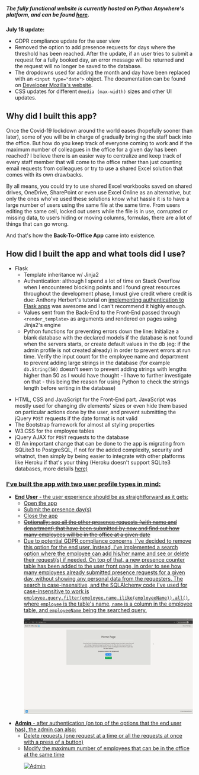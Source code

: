 ##### The fully functional website is currently hosted on Python Anywhere's platform, and can be found <a href="https://gabrieldan.pythonanywhere.com/" target="_blank">here</a>.
<b>July 18 update: </b>
* GDPR compliance update for the user view
* Removed the option to add presence requests for days where the threshold has been reached. After the update, if an user tries to submit a request for a fully booked day, an error message will be returned and the request will no longer be saved to the database.
* The dropdowns used for adding the month and day have been replaced with an ```<input type="date">``` object. The documentation can be found on <a href="https://developer.mozilla.org/en-US/docs/Web/HTML/Element/input/date">Developer Mozilla's website</a>.
* CSS updates for different ```@media (max-width)``` sizes and other UI updates. <p>
## Why did I built this app? 
  Once the Covid-19 lockdown around the world eases (hopefully sooner than later), some of you will be in charge of gradually bringing the staff back into the office. But how do you keep track of everyone coming to work and if the maximum number of colleagues in the office for a given day has been reached? I believe  there is an easier way to centralize and keep track of every staff member that will come to the office rather than just counting email requests from colleagues or try to use a shared Excel solution that comes with its own drawbacks. <p>
  By all means, you could try to use shared Excel workbooks saved on shared drives, OneDrive, SharePoint or even use Excel Online as an alternative, but only the ones who've used these solutions know what hassle it is to have a large number of users using the same file at the same time. From users editing the same cell, locked out users while the file is in use, corrupted or missing data, to users hiding or moving columns, formulas, there are a lot of things that can go wrong. <p>
    And that's how the <b>Back-To-Office App</b> came into existence. <p>
  
## How did I built the app and what tools did I use?
* Flask
  * Template inheritance w/ Jinja2
  * Authentication: although I spend a lot of time on Stack Overflow when I encountered blocking points and I found great resources throughout the development phase, I must give credit where credit is due: Anthony Herbert's tutorial on  <a href="https://www.digitalocean.com/community/tutorials/how-to-add-authentication-to-your-app-with-flask-login">implementing authentication to Flask apps</a> was awesome and I can't recommend it highly enough.
  * Values sent from the Back-End to the Front-End passed through ```<render_template>``` as arguments and rendered on pages using Jinja2's engine 
  * Python functions for preventing errors down the line: Initialize a blank database with the declared models if the database is not found when the servers starts, or create default values in the db (eg: if the admin profile is not created already) in order to prevent errors at run time. Verify the input count for the employee name and department to prevent adding large strings in the database (for example ```db.String(50)``` doesn't seem to prevent adding strings with lengths higher than 50 as I would have thought - I have to further investigate on that - this being the reason for using Python to check the strings length before writing in the database) <p>
* HTML, CSS and JavaScript for the Front-End part. JavaScript was mostly used for changing div elements' sizes or even hide them based on particular actions done by the user, and prevent submitting the jQuery ```POST``` requests if the date format is not valid
* The Bootstrap framework for almost all styling properties
* W3.CSS for the employee tables
* jQuery AJAX for ```POST``` requests to the database
* (!) An important change that can be done to the app is migrating from SQLite3 to PostgreSQL, if not for the added complexity, security and whatnot, then simply by being easier to integrate with other platforms like Heroku if that's your thing (Heroku doesn't support SQLite3 databases, more details <a href="https://devcenter.heroku.com/articles/sqlite3">here)

### I've built the app with two user profile types in mind:
* <b>End User</b> - the user experience should be as straightforward as it gets:
  * Open the app
  * Submit the presence day(s)
  * Close the app
  * ~~Optionally: see all the other presence requests (with name and department) that have been submitted by now and find out how many employees will be in the office at a given date~~
  * Due to potential GDPR compliance concerns, I've decided to remove this option for the end user. Instead, I've implemented a search option where the employee can add his/her name and see or delete their request(s) if needed. On top of that, a new presence counter table has been added to the user front page, in order to see how many employees already submitted presence requests for a given day, without showing any personal data from the requesters. The search is case-insensitive, and the SQLAlchemy code I've used for case-insensitive to work is ```employee.query.filter(employee.name.ilike(employeeName)).all()```, where ```employee``` is the table's name, ```name``` is a column in the employee table, and ```employeeName``` being the searched query. <p>
  ![User](static/user.gif) <p>
* <b>Admin</b> - after authentication (on top of the options that the end user has), the admin can also:
  * Delete requests (one request at a time or all the requests at once with a press of a button)
  * Modify the maximum number of employees that can be in the office at the same time <p>
  ![Admin](static/admin.gif) <p>
